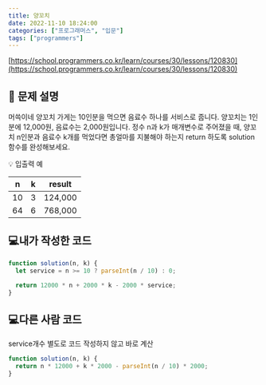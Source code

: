 ```yaml
---
title: 양꼬치
date: 2022-11-10 18:24:00
categories: ["프로그래머스", "입문"]
tags: ["programmers"]
---
```


[https://school.programmers.co.kr/learn/courses/30/lessons/120830](https://school.programmers.co.kr/learn/courses/30/lessons/120830)

## 📔 문제 설명

머쓱이네 양꼬치 가게는 10인분을 먹으면 음료수 하나를 서비스로 줍니다. 양꼬치는 1인분에 12,000원, 음료수는 2,000원입니다. 정수 n과 k가 매개변수로 주어졌을 때, 양꼬치 n인분과 음료수 k개를 먹었다면 총얼마를 지불해야 하는지 return 하도록 solution 함수를 완성해보세요.

💡 입출력 예

| n   | k   | result  |
| --- | --- | ------- |
| 10  | 3   | 124,000 |
| 64  | 6   | 768,000 |

## 💻내가 작성한 코드

```js
function solution(n, k) {
  let service = n >= 10 ? parseInt(n / 10) : 0;

  return 12000 * n + 2000 * k - 2000 * service;
}
```

## 💻다른 사람 코드

service개수 별도로 코드 작성하지 않고 바로 계산

```js
function solution(n, k) {
  return n * 12000 + k * 2000 - parseInt(n / 10) * 2000;
}
```
